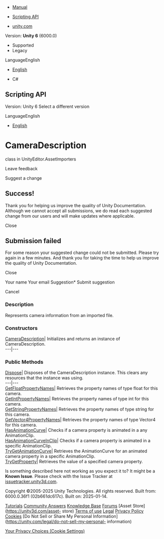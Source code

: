 [ ]()

  * [Manual](../Manual/index.html)
  * [Scripting API](../ScriptReference/index.html)

  * [unity.com](https://unity.com/)

Version: **Unity 6** (6000.0)

  * Supported
  * Legacy

LanguageEnglish

  * [English]()

  * C#

[ ](https://docs.unity3d.com)

## Scripting API

Version: Unity 6 Select a different version

LanguageEnglish

  * [English]()

# CameraDescription

class in UnityEditor.AssetImporters

Leave feedback

Suggest a change

## Success!

Thank you for helping us improve the quality of Unity Documentation. Although
we cannot accept all submissions, we do read each suggested change from our
users and will make updates where applicable.

Close

## Submission failed

For some reason your suggested change could not be submitted. Please <a>try
again</a> in a few minutes. And thank you for taking the time to help us
improve the quality of Unity Documentation.

Close

Your name Your email Suggestion* Submit suggestion

Cancel

[ ]()

### Description

Represents camera information from an imported file.

### Constructors

[CameraDescription](AssetImporters.CameraDescription-ctor.html)| Initializes
and returns an instance of CameraDescription.  
---|---  
  
### Public Methods

[Dispose](AssetImporters.CameraDescription.Dispose.html)| Disposes of the
CameraDescription instance. This clears any resources that the instance was
using.  
---|---  
[GetFloatPropertyNames](AssetImporters.CameraDescription.GetFloatPropertyNames.html)|
Retrieves the property names of type float for this camera.  
[GetIntPropertyNames](AssetImporters.CameraDescription.GetIntPropertyNames.html)|
Retrieves the property names of type int for this camera.  
[GetStringPropertyNames](AssetImporters.CameraDescription.GetStringPropertyNames.html)|
Retrieves the property names of type string for this camera.  
[GetVector4PropertyNames](AssetImporters.CameraDescription.GetVector4PropertyNames.html)|
Retrieves the property names of type Vector4 for this camera.  
[HasAnimationCurve](AssetImporters.CameraDescription.HasAnimationCurve.html)|
Checks if a camera property is animated in a any AnimationClip.  
[HasAnimationCurveInClip](AssetImporters.CameraDescription.HasAnimationCurveInClip.html)|
Checks if a camera property is animated in a specific AnimationClip.  
[TryGetAnimationCurve](AssetImporters.CameraDescription.TryGetAnimationCurve.html)|
Retrieves the AnimationCurve for an animated camera property in a specific
AnimationClip.  
[TryGetProperty](AssetImporters.CameraDescription.TryGetProperty.html)|
Retrieves the value of a specified camera property.  
  
Is something described here not working as you expect it to? It might be a
**Known Issue**. Please check with the Issue Tracker at
[issuetracker.unity3d.com](https://issuetracker.unity3d.com).

Copyright ©2005-2025 Unity Technologies. All rights reserved. Built from:
6000.0.36f1 (02b661dc617c). Built on: 2025-01-14.

[Tutorials](https://unity3d.com/learn) [Community
Answers](https://answers.unity3d.com) [Knowledge
Base](https://support.unity3d.com/hc/en-us)
[Forums](https://forum.unity3d.com) [Asset Store](https://unity3d.com/asset-
store) [Terms of use](https://docs.unity3d.com/Manual/TermsOfUse.html)
[Legal](https://unity.com/legal) [Privacy
Policy](https://unity.com/legal/privacy-policy)
[Cookies](https://unity.com/legal/cookie-policy) [Do Not Sell or Share My
Personal Information](https://unity.com/legal/do-not-sell-my-personal-
information)

[Your Privacy Choices (Cookie Settings)](javascript:void\(0\);)

